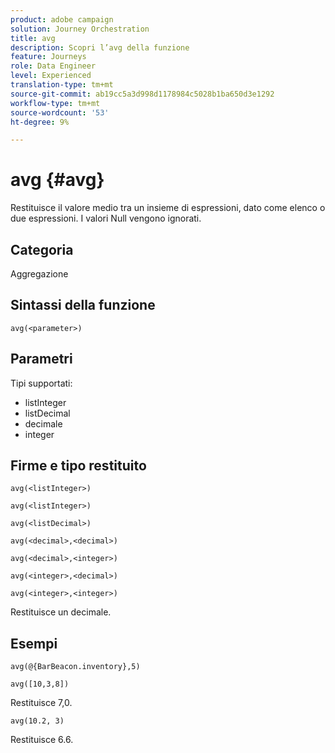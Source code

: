 ```yaml
---
product: adobe campaign
solution: Journey Orchestration
title: avg
description: Scopri l’avg della funzione
feature: Journeys
role: Data Engineer
level: Experienced
translation-type: tm+mt
source-git-commit: ab19cc5a3d998d1178984c5028b1ba650d3e1292
workflow-type: tm+mt
source-wordcount: '53'
ht-degree: 9%

---
```



# avg {#avg}

Restituisce il valore medio tra un insieme di espressioni, dato come elenco o due espressioni. I valori Null vengono ignorati.


## Categoria

Aggregazione

## Sintassi della funzione

`avg(<parameter>)`

## Parametri

Tipi supportati:

* listInteger
* listDecimal
* decimale
* integer

## Firme e tipo restituito

`avg(<listInteger>)`

`avg(<listInteger>)`

`avg(<listDecimal>)`

`avg(<decimal>,<decimal>)`

`avg(<decimal>,<integer>)`

`avg(<integer>,<decimal>)`

`avg(<integer>,<integer>)`

Restituisce un decimale.

## Esempi

`avg(@{BarBeacon.inventory},5)`

`avg([10,3,8])`

Restituisce 7,0.

`avg(10.2, 3)`

Restituisce 6.6.
